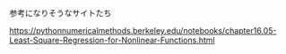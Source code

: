 参考になりそうなサイトたち

https://pythonnumericalmethods.berkeley.edu/notebooks/chapter16.05-Least-Square-Regression-for-Nonlinear-Functions.html